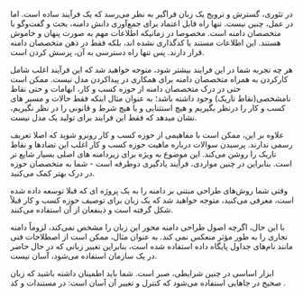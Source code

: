 در تئوری، گسترش و ترویج یک زبان فراگیر به نظر می‌رسد که یک فرآیند ساده است. اما در عمل، چنین نیست. تنها راه قابل اعتماد برای جمع‌آوری دانش دامنه، بحث و گفت‌وگو با متخصصان دامنه است. مخصوصا در زمانیکه اطلاعات مهم به صورت پنهان و خاموش هستند. این اطلاعات مستند یا کدگذاری نشده اند، بلکه فقط در ذهن متخصصان دامنه قرار دارند. پس تنها راه دسترسی به آن، پرسش کردن است.

هر چه تجربه شما در این فرایند بیشتر شود، متوجه خواهید شد که این فرآیند اغلب شامل کارکردن به همراه متخصصان دامنه برای همکاری در پیداکردن مدل نیست. ممکن است حتی در درک متخصصان دامنه از حوزه کسب و کار، ابهامات و حتی نقاط نامشخصی(نقاط تاریک) وجود داشته باشد؛ به عنوان مثال اینکه فقط حالات و مسیر های کسب و کار را درنظر بگیریم و هیچ استثنایی و یا هیچ شرط و قانونی را در نظر نگیریم، نشان میدهد که فقط این فرایند برای تولید یک مدل نیست. 

علاوه بر این، ممکن است با مفاهیمی از حوزه کسب و کار روبرو شوید که  اصلا تعریف رسمی ندارند. پرسیدن سوالات درباره ماهیت حوزه کسب و کار اغلب این تضادها و نقاط تاریک را روشن می‌کند. این موضوع به ویژه برای زیردامنه های اصلی بسیار شایع تر است. بنابراین در چنین مواردی، فرآیند یادگیری دوطرفه است - شما به متخصصان حوزه در درک بهتر کمک می‌کنید.

وقتی شما روش‌های طراحی مبتنی بر دامنه را به یک پروژه ای که قبلا توسعه داده شده است، معرفی می‌کنید، متوجه خواهید شد که یک زبان برای توصیف حوزه کسب و کار قبلاً شکل گرفته است و ذینفعان از آن استفاده می‌کنند. 

با این حال، اگرچه اصول طراحی دامنه محور این زبان را مشخص نمی‌کند، لزوماً دامنه تجاری را به طور مؤثر منعکس نمی کند. به عنوان مثال، ممکن است از اصطلاحات فنی مانند نام‌های جداول پایگاه داده استفاده شده است، بنابراین تغییر زبانی که در حال حاضر در یک سازمان استفاده می‌شود، آسان نیست.

ابزار اساسی در چنین شرایطی، صبر است. شما باید اطمینان داشته باشید که زبان صحیح در جاهایی استفاده می‌شود که کنترل و تغییر آن آسان است: در مستندات و کد .
